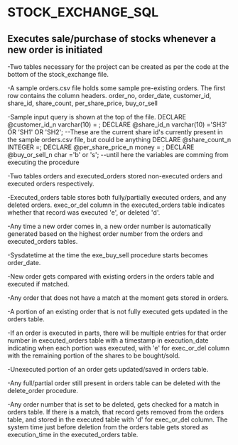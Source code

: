 # STOCK_EXCHANGE_SQL
## Executes sale/purchase of stocks whenever a new order is initiated

-Two tables necessary for the project can be created as per the code at the bottom of the stock_exchange file.

-A sample orders.csv file holds some sample pre-existing orders. The first row contains the column headers. 
 order_no,	order_date,	customer_id,	share_id,	share_count,	per_share_price,	buy_or_sell

-Sample input query is shown at the top of the file.
  DECLARE @customer_id_n varchar(10) = <username>;
  DECLARE @share_id_n varchar(10) ='SH3' OR 'SH1' OR 'SH2'; --These are the current share id's currently present in the sample orders.csv file, but could be anything
  DECLARE @share_count_n INTEGER =<enter number of shares>;
  DECLARE @per_share_price_n money = <enter amount per share>;
  DECLARE @buy_or_sell_n char ='b' or 's'; --until here the variables are comming from executing the procedure 

-Two tables orders and executed_orders stored non-executed orders and executed orders respectively.

-Executed_orders table stores both fully/partially executed orders, and any deleted orders. exec_or_del column in the executed_orders table indicates whether that record was executed 'e', or deleted 'd'.

-Any time a new order comes in, a new order number is automatically generated based on the highest order number from the orders and executed_orders tables.

-Sysdatetime at the time the exe_buy_sell procedure starts becomes order_date.

-New order gets compared with existing orders in the orders table and executed if matched. 

-Any order that does not have a match at the moment gets stored in orders.

-A portion of an existing order that is not fully executed gets updated in the orders table.

-If an order is executed in parts, there will be multiple entries for that order number in executed_orders table with a timestamp in execution_date indicating when each portion was executed, with 'e' for exec_or_del column with the remaining portion of the shares to be bought/sold.

-Unexecuted portion of an order gets updated/saved in orders table.

-Any full/partial order still present in orders table can be deleted with the delete_order procedure.

-Any order number that is set to be deleted, gets checked for a match in orders table. If there is a match, that record gets removed from the orders table, and stored in the executed table with 'd' for exec_or_del column. The system time just before deletion from the orders table gets stored as execution_time in the executed_orders table.
